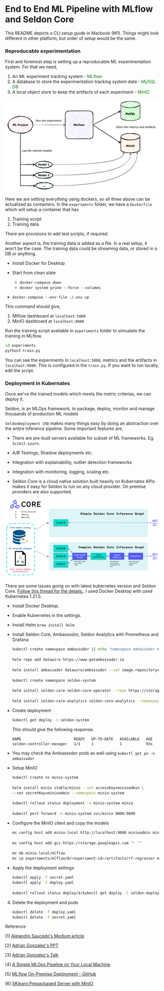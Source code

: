 # End to End ML Pipeline with MLflow and Seldon Core

This README depicts a CLI setup guide in Macbook (M1). Things might look different in other platform, but order of setup would be the same. 

### Reproducable experimentation 

First and foremost step is setting up a reproducable ML experimentation system. For that we need, 

1. An ML experiment tracking system - <font color='green'>MLflow</font>
2. A database to store the experimentation tracking system data - <font color='green'> MySQL DB</font>
3. A local object store to keep the artifacts of each experiment -  <font color='green'>MinIO</font>

![Training Flow Chart](/images/mlflow_train.png "seldon training")

Here we are setting everything using dockers, so all three above can be actualized as containers. In the `experiments` folder, we have a `Dockerfile` which will setup a container that has

1. Training script 
2. Training data 

There are provisions to add test scripts, if required. 

Another aspect is, the training data is added as a file. In a real setup, it won't be the case. The training data could be streaming data, or stored in a DB or anything. 

- Install Docker for Desktop
- Start from clean slate
    - `docker-compose down`
    - `docker system prune --force --volumes`

- `docker-compose --env-file ./.env up`

This command should give, 

1. Mlflow dashboard at `localhost:5000` 
2. MinIO dashboard at `localhost:9000`

Run the training script available in `experiments` folder to simualate the training in MLflow. 

```bash
cd experiments 
python3 train.py
```

You can see the experiments in `localhost:5000`, metrics and the artifacts in `localhost:9000`. This is configured in the `train.py`. If you want to run locally, edit the script.

### Deployment in Kubernates

Once we've the trained models which meets the metric criterias, we can deploy it.

Seldon, is an MLOps framework, to package, deploy, monitor and manage thousands of production ML models 

`SeldonDeployment CRD` makes many things easy by doing an abstraction over the entire inference pipeline. Some important features are,

- There are pre-built servers available for subset of ML frameworks. Eg. `Scikit-Learn`.

- A/B Testings, Shadow deployments etc. 

- Integration with explainability, outlier detection frameworks 

- Integration with monitoring, logging, scaling etc. 

- Seldon Core is a cloud native solution built heavily on Kubernates APIs makes it easy for Seldon to run on any cloud provider. On premise providers are also supported. 

![Seldon Core Block Diagram](/images/seldon_core.jpeg "seldon core")

There are some issues going on with latest kubernetes version and Seldon Core. [Follow this thread for the details.](https://github.com/SeldonIO/seldon-core/issues/3618). I used Docker Desktop with used Kubernetes 1.21.5. 

- Install Docker Desktop.
- Enable Kubernetes in the settings. 
- Install Helm `brew install helm` 
- Install Seldon Core, Ambassodor,  Seldon Analytics with Prometheus and Grafana 
    ```bash 
    kubectl create namespace ambassador || echo "namespace ambassador exists"

    helm repo add datawire https://www.getambassador.io

    helm install ambassador datawire/ambassador --set image.repository=docker.io/datawire/ambassador --set crds.keep=false --namespace ambassador

    kubectl create namespace seldon-system
    
    helm install seldon-core seldon-core-operator --repo https://storage.googleapis.com/seldon-charts --set istio.enabled=true --set usageMetrics.enabled=true --namespace seldon-system

    helm install seldon-core-analytics seldon-core-analytics --namespace seldon-system --repo https://storage.googleapis.com/seldon-charts --set grafana.adminPassword=password --set grafana.adminUser=admin
    ```

- Create deployment 
    ```bash
    kubectl get deploy -n seldon-system
    ```
        
    This should give the following response. 

    ```
    NAME                        READY   UP-TO-DATE   AVAILABLE   AGE
    seldon-controller-manager   1/1     1            1           93s
    ```
- You may check the Ambassodor pods as well using `kubectl get po -n ambassador`

- Setup MinIO 
    ```bash
    kubectl create ns minio-system

    helm install minio stable/minio --set accessKey=minioadmin \
    --set secretKey=minioadmin --namespace minio-system

    kubectl rollout status deployment -n minio-system minio

    kubectl port-forward -n minio-system svc/minio 9000:9000
    ```
- Configure the MinIO client and copy the models 

    ```bash
    mc config host add minio-local http://localhost:9000 minioadmin minioadmin

    mc config host add gcs https://storage.googleapis.com "" ""

    mc mb minio-local/mlflow
    mc cp experiments/mlflow/0/<experiment-id>/artifacts/rf-regressor minio-local/mlflow/
    ```
- Apply the deployment settings

    ```bash
    kubectl apply -f secret.yaml
    kubectl apply -f deploy.yaml

    kubectl rollout status deploy/$(kubectl get deploy -l seldon-deployment-id=minio-sklearn -o jsonpath='{.items[0].metadata.name}')
    ```

4. Delete the deployment and pods

    ```bash 
    kubectl delete -f deploy.yaml
    kubectl delete -f secret.yaml
    ```

Reference 

[1] [Alejandro Saucedo's Medium article](https://towardsdatascience.com/a-simple-mlops-pipeline-on-your-local-machine-db9326addf31)

[2] [Adrian Gonzalez's PPT](https://docs.google.com/presentation/d/1QXiOZkd_XNw6PbUalhYDajljKYQjgKczzNncTyLk9uA/)

[3] [Adrian Gonzalez's Talk](https://www.youtube.com/watch?v=M_q0-8JH0Zw)

[4] [A Simple MLOps Pipeline on Your Local Machine](https://towardsdatascience.com/a-simple-mlops-pipeline-on-your-local-machine-db9326addf31)

[5] [MLflow On-Premise Deployment - GitHub](https://github.com/sachua/mlflow-docker-compose)

[6] [SKlearn Prepackaged Server with MinIO](https://docs.seldon.io/projects/seldon-core/en/v1.1.0/examples/minio-sklearn.html)

